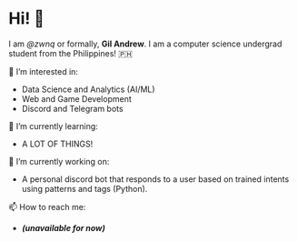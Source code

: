 # Hi! 👋 

I am *@zwnq* or formally, **Gil Andrew**. I am a computer science undergrad student from the Philippines! :philippines: 


👀 I’m interested in:

- Data Science and Analytics (AI/ML)
- Web and Game Development
- Discord and Telegram bots

🧐 I’m currently learning:

- A LOT OF THINGS!

🧐 I’m currently working on:

- A personal discord bot that responds to a user based on trained intents using patterns and tags (Python).

📫 How to reach me:
- ***(unavailable for now)***
